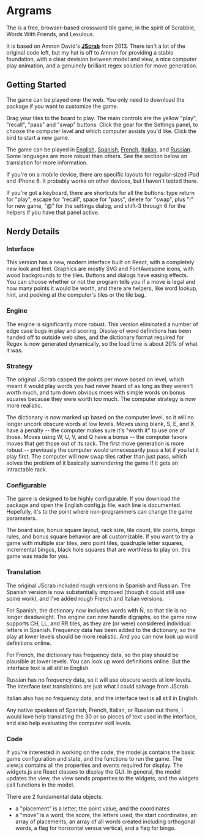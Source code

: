 # Argrams

The is a free, browser-based crossword tile game, in the spirit of Scrabble, Words With Friends, and Lexulous.

It is based on Amnon David's **[JScrab](http://amnond.github.io/jscrab)** from 2013.  There isn't a lot of the original code left, but my hat
is off to Amnon for providing a stable foundation, with a clear devision between model and view, a nice computer play animation, and a genuinely
brilliant regex solution for move generation.


## Getting Started

The game can be played over the web.  You only need to download the package if you want to customize the game.

Drag your tiles to the board to play.  The main controls are the yellow "play", "recall", "pass" and "swap" buttons.
Click the gear for the Settings panel, to choose the computer level and which computer assists you'd like.
Click the bird to start a new game.

The game can be played in
[English](https://brian-m-davies.github.io/argrams/index.html),
[Spanish](https://brian-m-davies.github.io/argrams/index-es.html),
[French](https://brian-m-davies.github.io/argrams/index-fr.html),
[Italian](https://brian-m-davies.github.io/argrams/index-it.html),
and [Russian](https://brian-m-davies.github.io/argrams/index-ru.html).
Some languages are more robust than others.  See the section below on translation for more information.

If you're on a mobile device, there are specific layouts for regular-sized iPad and iPhone 6.  It probably works on other devices, but
I haven't tested there.

If you're got a keyboard, there are shortcuts for all the buttons: type return for "play", escape for "recall", space for "pass", delete for "swap",
plus "!" for new game, "@" for the settings dialog, and shift-3 through 6 for the helpers if you have that panel active.


## Nerdy Details

### Interface

This version has a new, modern interface built on React, with a completely new look and feel.  Graphics are mostly SVG and FontAwesome icons,
with wood backgrounds to the tiles.  Buttons and dialogs have easing effects.  You can choose whether or not the program tells you if a move is
legal and how many points it would be worth, and there are helpers, like word lookup, hint, and peeking at the computer's tiles or the tile bag.


### Engine

The engine is significantly more robust.  This version eliminated a number of edge case bugs in play and scoring.  Display of word definitions has
been handed off to outside web sites, and the dictionary format required for Regex is now generated dynamically, so the load time is about 20% of what it was.


### Strategy

The original JScrab capped the points per move based on level, which meant it would play words you had never heard of as long as they weren't worth
much, and turn down obvious moes with simple words on bonus squares because they were worth too much.  The computer strategy is now more realistic.

The dictionary is now marked up based on the computer level, so it will no longer uncork obscure words at low levels.  Moves using blank, S, E, and X
have a penalty -- the computer makes sure it's "worth it" to use one of those.  Moves using W, U, V, and Q have a bonus -- the computer favors moves
that get those out of its rack.  The first move generation is more robust -- previously the computer would unnecessarily pass a lot if you let it play first.
The computer will now swap tiles rather than just pass, which solves the problem of it basically surrendering the game if it gets an intractable rack.


### Configurable

The game is designed to be highly configurable.  If you download the package and open the English config.js file, each line is documented.  Hopefully, it's to
the point where non-programmers can change the game parameters.

The board size, bonus square layout, rack size, tile count, tile points, bingo rules, and bonus square behavior are all customizable.  If you want to
try a game with multiple star tiles, zero point tiles, quadruple letter squares, incremental bingos, black hole squares that are worthless to play on,
this game was made for you.


### Translation

The original JScrab included rough versions in Spanish and Russian.  The Spanish version is now substantially improved (though it could still use some work),
and I've added rough French and Italian versions.

For Spanish, the dictionary now includes words with Ñ, so that tile is no longer deadweight.  The engine can now handle digraphs, so the game now
supports CH, LL, and RR tiles, as they are (or were) considered individual letters in Spanish.  Frequency data has been added to the dictionary, so the
play at lower levels should be more realistic.  And you can now look up word definitions online.

For French, the dictionary has frequency data, so the play should be plausible at lower levels.  You can look up word definitions online.  But the
interface text is all still in English.

Russian has no frequency data, so it will use obscure words at low levels.  The interface text translations are just what I could salvage from JScrab.

Italian also has no frequency data, and the interface text is all still in English.

Any native speakers of Spanish, French, Italian, or Russian out there, I would love help translating the 30 or so pieces of text used in the interface,
and also help evaluating the computer skill levels.


### Code

If you're interested in working on the code, the model.js contains the basic game configuration and state, and the functions to run the game.  The view.js
contains all the properties and events required for display.  The widgets.js are React classes to display the GUI.  In general, the model updates the view,
the view sends properties to the widgets, and the widgets call functions in the model.

There are 2 fundamental data objects:
* a "placement" is a letter, the point value, and the coordinates
* a "move" is a word, the score, the letters used, the start coordinates, an array of placements, an array of all
words created including orthogonal words, a flag for horizontal versus vertical, and a flag for bingo.
